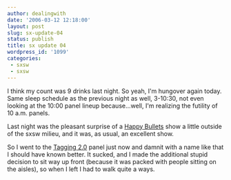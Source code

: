 ```yaml
---
author: dealingwith
date: '2006-03-12 12:18:00'
layout: post
slug: sx-update-04
status: publish
title: sx update 04
wordpress_id: '1099'
categories:
 - sxsw
 - sxsw
---
```


I think my count was 9 drinks last night. So yeah, I'm hungover again today.
Same sleep schedule as the previous night as well, 3-10:30, not even looking
at the 10:00 panel lineup because...well, I'm realizing the futility of 10
a.m. panels.

Last night was the pleasant surprise of a [Happy Bullets][1] show a little
outside of the sxsw milieu, and it was, as usual, an excellent show.

So I went to the [Tagging 2.0][2] panel just now and damnit with a name like
that I should have known better. It sucked, and I made the additional stupid
decision to sit way up front (because it was packed with people sitting on the
aisles), so when I left I had to walk quite a ways.

   [1]: http://happybullets.com/

   [2]:
http://2006.sxsw.com/interactive/programming/panels/?action=show&id=IAP060072

